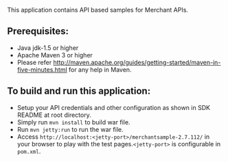 This application contains API based samples for Merchant APIs. 

Prerequisites:
---------------
*	Java jdk-1.5 or higher
*	Apache Maven 3 or higher
*  Please refer http://maven.apache.org/guides/getting-started/maven-in-five-minutes.html for any help in Maven.

To build and run this application:
----------------------------------

*   Setup your API credentials and other configuration as shown in SDK README at root directory.
*	Simply run `mvn install` to build war file.
*	Run `mvn jetty:run` to run the war file.
*	Access `http://localhost:<jetty-port>/merchantsample-2.7.112/` in your browser to play with the test pages.`<jetty-port>` is configurable in `pom.xml`.

